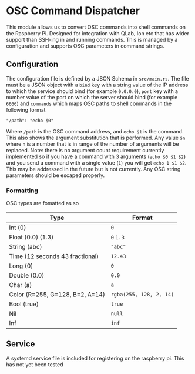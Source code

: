 # OSC Command Dispatcher

This module allows us to convert OSC commands into shell commands on the Raspberry Pi. Designed for integration with QLab, Ion etc that has wider support than SSH-ing in and running commands. This is managed by a configuration and supports OSC parameters in command strings. 

## Configuration 

The configuration file is defined by a JSON Schema in `src/main.rs`. The file must be a JSON object with a `bind` key with a string value of the IP address to which the service should bind (for example `0.0.0.0`), `port` key with a number value of the port on which the server should bind (for example `6666`) and `commands` which maps OSC paths to shell commands in the following format

`
"/path": "echo $0"
`

Where `/path` is the OSC command address, and `echo $1` is the command. This also shows the argument substitution that is performed. Any value `$n` where `n` is a number that is in range of the number of arguments will be replaced. Note: there is no argument count requirement currently implemented so if you have a command with 3 arguments (`echo $0 $1 $2`) and you send a command with a single value (`1`) you will get `echo 1 $1 $2`. This may be addressed in the future but is not currently. Any OSC string parameters should be escaped properly. 

### Formatting

OSC types are fomatted as so

|Type|Format|
|--|--|
|Int (0)|`0`|
|Float (0.0) (1.3)|`0` `1.3`|
|String (abc)|`"abc"`|
|Time (12 seconds 43 fractional)|`12.43`|
|Long (0)|`0`|
|Double (0.0)|`0.0`|
|Char (a)|`a`|
|Color (R=255, G=128, B=2, A=14)|`rgba(255, 128, 2, 14)`|
|Bool (true)|`true`|
|Nil|`null`|
|Inf|`inf`|

## Service

A systemd service file is included for registering on the raspberry pi. This has not yet been tested